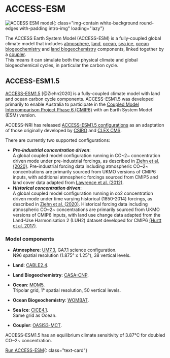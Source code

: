 # ACCESS-ESM

![ACCESS ESM model](/assets/model-config-logos/configurations-without-titles/access-esm.png){: class="img-contain white-background round-edges with-padding intro-img" loading="lazy"}

The ACCESS Earth System Model (ACCESS-ESM) is a fully-coupled global climate model that includes [atmosphere](/models/model_components/atmosphere), [land](/models/model_components/land), [ocean](/models/model_components/ocean), [sea ice](/models/model_components/sea-ice), [ocean biogeochemistry](/models/model_components/bgc_ocean) and [land biogeochemistry](/models/model_components/bgc_land) components, linked together by a [coupler](/models/model_components/coupler).<br>
This means it can simulate both the physical climate and global biogeochemical cycles, in particular the carbon cycle.

## ACCESS-ESM1.5

[ACCESS-ESM1.5](https://www.publish.csiro.au/es/ES19035) [@Ziehn2020] is a fully-coupled climate model with land and ocean carbon cycle components. ACCESS-ESM1.5 was developed primarily to enable Australia to participate in the [Coupled Model Intercomparison Project Phase 6 (CMIP6)](https://wcrp-cmip.org/cmip6/) with an Earth System Model (ESM) version.

ACCESS-NRI has released [ACCESS-ESM1.5 configurations](https://github.com/ACCESS-NRI/access-esm1.5-configs) as an adaptation of those originally developed by [CSIRO](https://www.csiro.au/en/research/environmental-impacts/climate-change/climate-science-centre) and [CLEX CMS](https://github.com/coecms/access-esm).

There are currently two supported configurations:

- ***Pre-industrial concentration driven***:<br>
      A global coupled model configuration running in CO~2~ concentration driven mode under pre-industrial forcings, as described in [Ziehn et al. (2020)](https://doi.org/10.1071/ES19035).
      Pre-industrial forcing data including atmospheric CO~2~ concentrations are primarily sourced from UKMO versions of CMIP6 inputs, with additional atmospheric forcings sourced from CMIP5 and land cover data adapted from [Lawrence et al. (2012)](https://doi.org/10.1175/JCLI-D-11-00256.1).
- ***Historical concentration driven***:<br>
      A global coupled model configuration running in co2 concentration driven mode under time varying historical (1850-2014) forcings, as described in [Ziehn et al. (2020)](https://doi.org/10.1071/ES19035).
      Historical forcing data including atmospheric CO~2~ concentrations are primarily sourced from UKMO versions of CMIP6 inputs, with land use change data adapted from the Land-Use Harmonisation 2 (LUH2) dataset developed for CMIP6 [(Hurtt et al. 2017)](https://doi.org/10.22033/ESGF/input4MIPs.1127).

### Model components
- **Atmosphere**: [UM7.3](/models/model_components/atmosphere#unified-model-um), GA7.1 science configuration.<br>
  N96 spatial resolution (1.875° x 1.25°), 38 vertical levels.

- **Land**: [CABLE2.4](/models/model_components/land#cable).

- **Land Biogeochemistry**: [CASA-CNP](/models/model_components/bgc_land#casa-cnp).

- **Ocean**: [MOM5](/models/model_components/ocean#mom5).<br>
  Tripolar grid, 1° spatial resolution, 50 vertical levels.

- **Ocean Biogeochemistry**: [WOMBAT](/models/model_components/bgc_ocean#wombat).

- **Sea ice**: [CICE4.1](/models/model_components/sea-ice#cice4).<br>
  Same grid as Ocean.

- **Coupler**: [OASIS3-MCT](/models/model_components/coupler#oasis3-mct).

ACCESS-ESM1.5 has an equilibrium climate sensitivity of 3.87°C for doubled CO~2~ concentration.

[Run ACCESS-ESM](/models/run-a-model/run-access-esm){: class="text-card"}